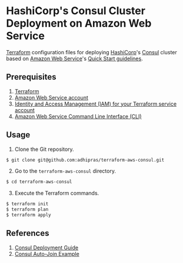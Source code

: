 # HashiCorp's Consul Cluster Deployment on Amazon Web Service

[Terraform](https://www.terraform.io/) configuration files for deploying [HashiCorp](https://www.hashicorp.com/)'s [Consul](https://www.hashicorp.com/products/consul) cluster based on [Amazon Web Service](https://aws.amazon.com/)'s [Quick Start guidelines](https://aws.amazon.com/quickstart/architecture/consul/).

## Prerequisites

1. [Terraform](https://www.terraform.io/)
2. [Amazon Web Service account](https://aws.amazon.com/free/)
3. [Identity and Access Management (IAM) for your Terraform service account](https://blog.gruntwork.io/an-introduction-to-terraform-f17df9c6d180#a9b0)
4. [Amazon Web Service Command Line Interface (CLI)](https://docs.aws.amazon.com/cli/latest/userguide/cli-chap-install.html)

## Usage

1. Clone the Git repository.
```sh
$ git clone git@github.com:adhipras/terraform-aws-consul.git
```

2. Go to the `terraform-aws-consul` directory.
```sh
$ cd terraform-aws-consul
```

3. Execute the Terraform commands.
```sh
$ terraform init
$ terraform plan
$ terraform apply
```

## References

1. [Consul Deployment Guide](https://learn.hashicorp.com/tutorials/consul/deployment-guide?in=consul/production-deploy)
2. [Consul Auto-Join Example](https://github.com/hashicorp/consul-ec2-auto-join-example)